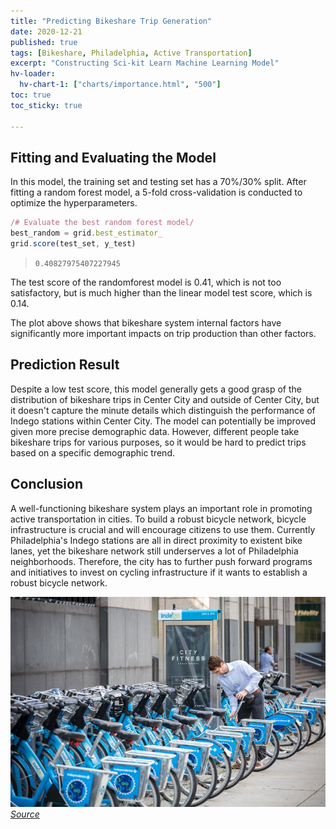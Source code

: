 ```yaml
---
title: "Predicting Bikeshare Trip Generation"
date: 2020-12-21
published: true
tags: [Bikeshare, Philadelphia, Active Transportation]
excerpt: "Constructing Sci-kit Learn Machine Learning Model"
hv-loader:
  hv-chart-1: ["charts/importance.html", "500"]
toc: true
toc_sticky: true

---
```



## Fitting and Evaluating the Model

In this model, the training set and testing set has a 70%/30% split. After fitting a random forest model, a 5-fold cross-validation is conducted to optimize the hyperparameters.

```javascript
/# Evaluate the best random forest model/
best_random = grid.best_estimator_
grid.score(test_set, y_test)
```
> `0.40827975407227945`

The test score of the randomforest model is 0.41, which is not too satisfactory, but is much higher than the linear model test score, which is 0.14.

<div id="hv-chart-1"></div>

The plot above shows that bikeshare system internal factors have significantly more important impacts on trip production than other factors.


## Prediction Result


Despite a low test score, this model generally gets a good grasp of the distribution of bikeshare trips in Center City and outside of Center City, but it doesn't capture the minute details which distinguish the performance of Indego stations within Center City. The model can potentially be improved given more precise demographic data. However, different people take bikeshare trips for various purposes, so it would be hard to predict trips based on a specific demographic trend. 


## Conclusion

A well-functioning bikeshare system plays an important role in promoting active transportation in cities. To build a robust bicycle network, bicycle infrastructure is crucial and will encourage citizens to use them. Currently Philadelphia's Indego stations are all in direct proximity to existent bike lanes, yet the bikeshare network still underserves a lot of Philadelphia neighborhoods. Therefore, the city has to further push forward programs and initiatives to invest on cycling infrastructure if it wants to establish a robust bicycle network.

![indego_photo](https://raw.githubusercontent.com/chelsang/MUSA550-final/master/assets/images/indego_photo.jpg)<br>
*[Source](https://www.phillyvoice.com/indego-bike-share-philadelphia-rate-increase-spring-minimum-age/)*

